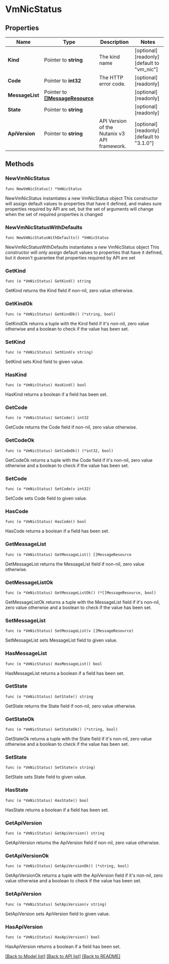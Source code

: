 # VmNicStatus

## Properties

Name | Type | Description | Notes
------------ | ------------- | ------------- | -------------
**Kind** | Pointer to **string** | The kind name | [optional] [readonly] [default to "vm_nic"]
**Code** | Pointer to **int32** | The HTTP error code. | [optional] [readonly] 
**MessageList** | Pointer to [**[]MessageResource**](MessageResource.md) |  | [optional] [readonly] 
**State** | Pointer to **string** |  | [optional] [readonly] 
**ApiVersion** | Pointer to **string** | API Version of the Nutanix v3 API framework. | [optional] [readonly] [default to "3.1.0"]

## Methods

### NewVmNicStatus

`func NewVmNicStatus() *VmNicStatus`

NewVmNicStatus instantiates a new VmNicStatus object
This constructor will assign default values to properties that have it defined,
and makes sure properties required by API are set, but the set of arguments
will change when the set of required properties is changed

### NewVmNicStatusWithDefaults

`func NewVmNicStatusWithDefaults() *VmNicStatus`

NewVmNicStatusWithDefaults instantiates a new VmNicStatus object
This constructor will only assign default values to properties that have it defined,
but it doesn't guarantee that properties required by API are set

### GetKind

`func (o *VmNicStatus) GetKind() string`

GetKind returns the Kind field if non-nil, zero value otherwise.

### GetKindOk

`func (o *VmNicStatus) GetKindOk() (*string, bool)`

GetKindOk returns a tuple with the Kind field if it's non-nil, zero value otherwise
and a boolean to check if the value has been set.

### SetKind

`func (o *VmNicStatus) SetKind(v string)`

SetKind sets Kind field to given value.

### HasKind

`func (o *VmNicStatus) HasKind() bool`

HasKind returns a boolean if a field has been set.

### GetCode

`func (o *VmNicStatus) GetCode() int32`

GetCode returns the Code field if non-nil, zero value otherwise.

### GetCodeOk

`func (o *VmNicStatus) GetCodeOk() (*int32, bool)`

GetCodeOk returns a tuple with the Code field if it's non-nil, zero value otherwise
and a boolean to check if the value has been set.

### SetCode

`func (o *VmNicStatus) SetCode(v int32)`

SetCode sets Code field to given value.

### HasCode

`func (o *VmNicStatus) HasCode() bool`

HasCode returns a boolean if a field has been set.

### GetMessageList

`func (o *VmNicStatus) GetMessageList() []MessageResource`

GetMessageList returns the MessageList field if non-nil, zero value otherwise.

### GetMessageListOk

`func (o *VmNicStatus) GetMessageListOk() (*[]MessageResource, bool)`

GetMessageListOk returns a tuple with the MessageList field if it's non-nil, zero value otherwise
and a boolean to check if the value has been set.

### SetMessageList

`func (o *VmNicStatus) SetMessageList(v []MessageResource)`

SetMessageList sets MessageList field to given value.

### HasMessageList

`func (o *VmNicStatus) HasMessageList() bool`

HasMessageList returns a boolean if a field has been set.

### GetState

`func (o *VmNicStatus) GetState() string`

GetState returns the State field if non-nil, zero value otherwise.

### GetStateOk

`func (o *VmNicStatus) GetStateOk() (*string, bool)`

GetStateOk returns a tuple with the State field if it's non-nil, zero value otherwise
and a boolean to check if the value has been set.

### SetState

`func (o *VmNicStatus) SetState(v string)`

SetState sets State field to given value.

### HasState

`func (o *VmNicStatus) HasState() bool`

HasState returns a boolean if a field has been set.

### GetApiVersion

`func (o *VmNicStatus) GetApiVersion() string`

GetApiVersion returns the ApiVersion field if non-nil, zero value otherwise.

### GetApiVersionOk

`func (o *VmNicStatus) GetApiVersionOk() (*string, bool)`

GetApiVersionOk returns a tuple with the ApiVersion field if it's non-nil, zero value otherwise
and a boolean to check if the value has been set.

### SetApiVersion

`func (o *VmNicStatus) SetApiVersion(v string)`

SetApiVersion sets ApiVersion field to given value.

### HasApiVersion

`func (o *VmNicStatus) HasApiVersion() bool`

HasApiVersion returns a boolean if a field has been set.


[[Back to Model list]](../README.md#documentation-for-models) [[Back to API list]](../README.md#documentation-for-api-endpoints) [[Back to README]](../README.md)


